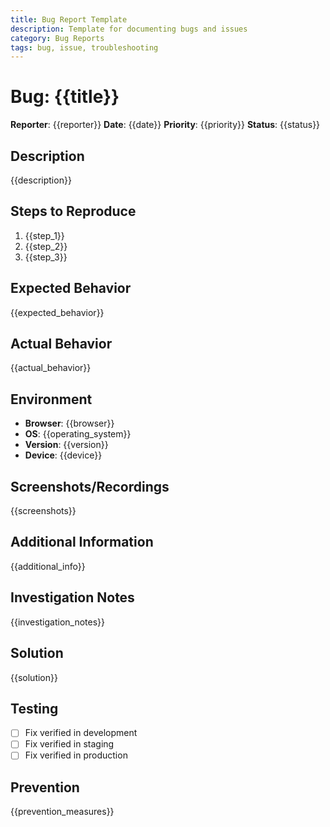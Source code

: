 ```yaml
---
title: Bug Report Template
description: Template for documenting bugs and issues
category: Bug Reports
tags: bug, issue, troubleshooting
---
```


# Bug: {{title}}

**Reporter**: {{reporter}}
**Date**: {{date}}
**Priority**: {{priority}}
**Status**: {{status}}

## Description

{{description}}

## Steps to Reproduce

1. {{step_1}}
2. {{step_2}}
3. {{step_3}}

## Expected Behavior

{{expected_behavior}}

## Actual Behavior

{{actual_behavior}}

## Environment

- **Browser**: {{browser}}
- **OS**: {{operating_system}}
- **Version**: {{version}}
- **Device**: {{device}}

## Screenshots/Recordings

{{screenshots}}

## Additional Information

{{additional_info}}

## Investigation Notes

{{investigation_notes}}

## Solution

{{solution}}

## Testing

- [ ] Fix verified in development
- [ ] Fix verified in staging
- [ ] Fix verified in production

## Prevention

{{prevention_measures}}
